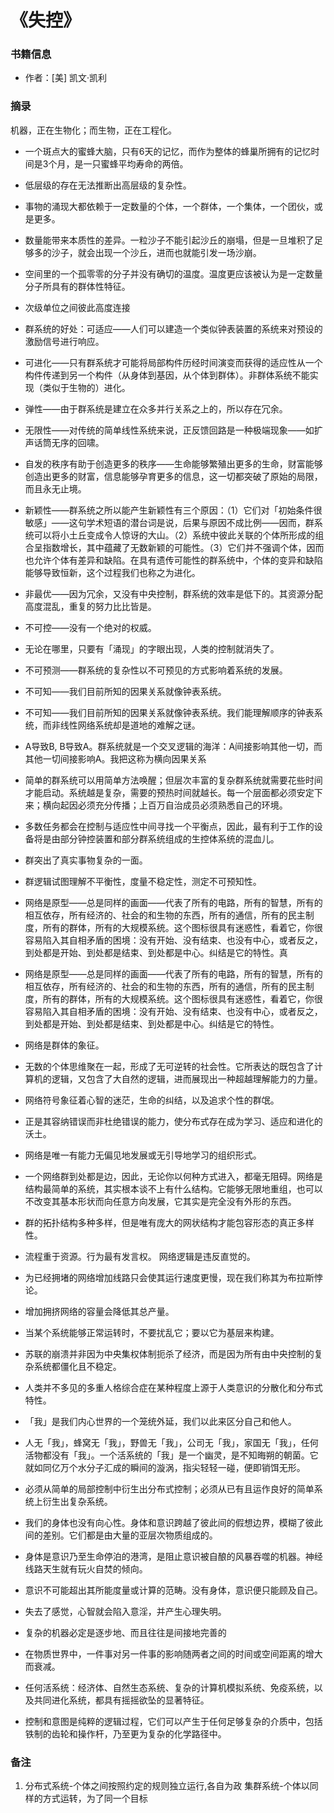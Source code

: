 # 《失控》

### 书籍信息

- 作者：[美] 凯文·凯利

### 摘录

机器，正在生物化；而生物，正在工程化。

- 一个斑点大的蜜蜂大脑，只有6天的记忆，而作为整体的蜂巢所拥有的记忆时间是3个月，是一只蜜蜂平均寿命的两倍。

- 低层级的存在无法推断出高层级的复杂性。

- 事物的涌现大都依赖于一定数量的个体，一个群体，一个集体，一个团伙，或是更多。

- 数量能带来本质性的差异。一粒沙子不能引起沙丘的崩塌，但是一旦堆积了足够多的沙子，就会出现一个沙丘，进而也就能引发一场沙崩。

- 空间里的一个孤零零的分子并没有确切的温度。温度更应该被认为是一定数量分子所具有的群体性特征。

- 次级单位之间彼此高度连接

- 群系统的好处：可适应——人们可以建造一个类似钟表装置的系统来对预设的激励信号进行响应。

- 可进化——只有群系统才可能将局部构件历经时间演变而获得的适应性从一个构件传递到另一个构件（从身体到基因，从个体到群体）。非群体系统不能实现（类似于生物的）进化。

- 弹性——由于群系统是建立在众多并行关系之上的，所以存在冗余。

- 无限性——对传统的简单线性系统来说，正反馈回路是一种极端现象——如扩声话筒无序的回啸。

- 自发的秩序有助于创造更多的秩序——生命能够繁殖出更多的生命，财富能够创造出更多的财富，信息能够孕育更多的信息，这一切都突破了原始的局限，而且永无止境。

- 新颖性——群系统之所以能产生新颖性有三个原因：（1）它们对「初始条件很敏感」——这句学术短语的潜台词是说，后果与原因不成比例——因而，群系统可以将小土丘变成令人惊讶的大山。（2）系统中彼此关联的个体所形成的组合呈指数增长，其中蕴藏了无数新颖的可能性。（3）它们并不强调个体，因而也允许个体有差异和缺陷。在具有遗传可能性的群系统中，个体的变异和缺陷能够导致恒新，这个过程我们也称之为进化。

- 非最优——因为冗余，又没有中央控制，群系统的效率是低下的。其资源分配高度混乱，重复的努力比比皆是。

- 不可控——没有一个绝对的权威。

- 无论在哪里，只要有「涌现」的字眼出现，人类的控制就消失了。

- 不可预测——群系统的复杂性以不可预见的方式影响着系统的发展。

- 不可知——我们目前所知的因果关系就像钟表系统。

- 不可知——我们目前所知的因果关系就像钟表系统。我们能理解顺序的钟表系统，而非线性网络系统却是道地的难解之谜。

- A导致B, B导致A。群系统就是一个交叉逻辑的海洋：A间接影响其他一切，而其他一切间接影响A。我把这称为横向因果关系

- 简单的群系统可以用简单方法唤醒；但层次丰富的复杂群系统就需要花些时间才能启动。系统越是复杂，需要的预热时间就越长。每一个层面都必须安定下来；横向起因必须充分传播；上百万自治成员必须熟悉自己的环境。

- 多数任务都会在控制与适应性中间寻找一个平衡点，因此，最有利于工作的设备将是由部分钟控装置和部分群系统组成的生控体系统的混血儿。

- 群突出了真实事物复杂的一面。

- 群逻辑试图理解不平衡性，度量不稳定性，测定不可预知性。

- 网络是原型——总是同样的画面——代表了所有的电路，所有的智慧，所有的相互依存，所有经济的、社会的和生物的东西，所有的通信，所有的民主制度，所有的群体，所有的大规模系统。这个图标很具有迷惑性，看着它，你很容易陷入其自相矛盾的困境：没有开始、没有结束、也没有中心，或者反之，到处都是开始、到处都是结束、到处都是中心。纠结是它的特性。真

- 网络是原型——总是同样的画面——代表了所有的电路，所有的智慧，所有的相互依存，所有经济的、社会的和生物的东西，所有的通信，所有的民主制度，所有的群体，所有的大规模系统。这个图标很具有迷惑性，看着它，你很容易陷入其自相矛盾的困境：没有开始、没有结束、也没有中心，或者反之，到处都是开始、到处都是结束、到处都是中心。纠结是它的特性。

- 网络是群体的象征。

- 无数的个体思维聚在一起，形成了无可逆转的社会性。它所表达的既包含了计算机的逻辑，又包含了大自然的逻辑，进而展现出一种超越理解能力的力量。

- 网络符号象征着心智的迷茫，生命的纠结，以及追求个性的群氓。

- 正是其容纳错误而非杜绝错误的能力，使分布式存在成为学习、适应和进化的沃土。

- 网络是唯一有能力无偏见地发展或无引导地学习的组织形式。

- 一个网络群到处都是边，因此，无论你以何种方式进入，都毫无阻碍。网络是结构最简单的系统，其实根本谈不上有什么结构。它能够无限地重组，也可以不改变其基本形状而向任意方向发展，它其实是完全没有外形的东西。

- 群的拓扑结构多种多样，但是唯有庞大的网状结构才能包容形态的真正多样性。

- 流程重于资源。行为最有发言权。 网络逻辑是违反直觉的。

- 为已经拥堵的网络增加线路只会使其运行速度更慢，现在我们称其为布拉斯悖论。

- 增加拥挤网络的容量会降低其总产量。

- 当某个系统能够正常运转时，不要扰乱它；要以它为基层来构建。

- 苏联的崩溃并非因为中央集权体制扼杀了经济，而是因为所有由中央控制的复杂系统都僵化且不稳定。

- 人类并不多见的多重人格综合症在某种程度上源于人类意识的分散化和分布式特性。

- 「我」是我们内心世界的一个笼统外延，我们以此来区分自己和他人。

- 人无「我」，蜂窝无「我」，野兽无「我」，公司无「我」，家国无「我」，任何活物都没有「我」。一个活系统的「我」是一个幽灵，是不知晦朔的朝菌。它就如同亿万个水分子汇成的瞬间的漩涡，指尖轻轻一碰，便即销饵无形。

- 必须从简单的局部控制中衍生出分布式控制；必须从已有且运作良好的简单系统上衍生出复杂系统。

- 我们的身体也没有向心性。身体和意识跨越了彼此间的假想边界，模糊了彼此间的差别。它们都是由大量的亚层次物质组成的。

- 身体是意识乃至生命停泊的港湾，是阻止意识被自酿的风暴吞噬的机器。神经线路天生就有玩火自焚的倾向。

- 意识不可能超出其所能度量或计算的范畴。没有身体，意识便只能顾及自己。

- 失去了感觉，心智就会陷入意淫，并产生心理失明。

- 复杂的机器必定是逐步地、而且往往是间接地完善的

- 在物质世界中，一件事对另一件事的影响随两者之间的时间或空间距离的增大而衰减。

- 任何活系统：经济体、自然生态系统、复杂的计算机模拟系统、免疫系统，以及共同进化系统，都具有摇摇欲坠的显著特征。

- 控制和意图是纯粹的逻辑过程，它们可以产生于任何足够复杂的介质中，包括铁制的齿轮和操作杆，乃至更为复杂的化学路径中。


### 备注

1.  分布式系统-个体之间按照约定的规则独立运行,各自为政 集群系统-个体以同样的方式运转，为了同一个目标
